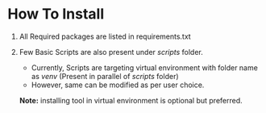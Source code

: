 # How To Install
1. All Required packages are listed in requirements.txt
1. Few Basic Scripts are also present under <i>scripts</i> folder.
   - Currently, Scripts are targeting virtual environment with folder name as <i>venv</i> (Present in parallel of <i>scripts</i> folder)
   - However, same can be modified as per user choice.
   
    **Note:** installing tool in virtual environment is optional but preferred.